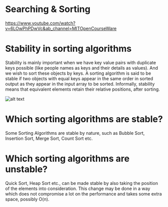 # Searching & Sorting
https://www.youtube.com/watch?v=6LOwPhPDwVc&ab_channel=MITOpenCourseWare

# Stability in sorting algorithms
Stability is mainly important when we have key value pairs with duplicate keys possible (like people names as keys and their details as values). And we wish to sort these objects by keys.
A sorting algorithm is said to be stable if two objects with equal keys appear in the same order in sorted output as they appear in the input array to be sorted.
Informally, stability means that equivalent elements retain their relative positions, after sorting.

![alt text](https://github.com/Ratndeepk/CompetitiveProgramming/blob/master/sorting/Stability-img/1.jpg?raw=true)


# Which sorting algorithms are stable?
Some Sorting Algorithms are stable by nature, such as Bubble Sort, Insertion Sort, Merge Sort, Count Sort etc.
# Which sorting algorithms are unstable?
Quick Sort, Heap Sort etc., can be made stable by also taking the position of the elements into consideration. This change may be done in a way which does not compromise a lot on the performance and takes some extra space, possibly O(n).

